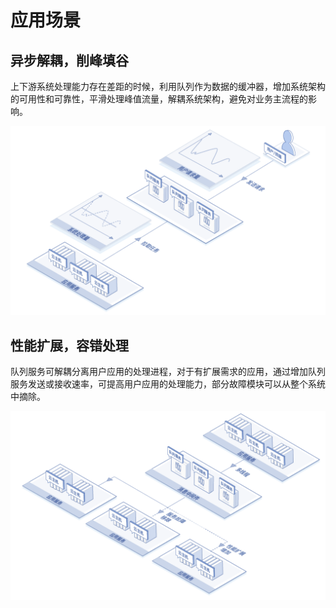# 应用场景

## 异步解耦，削峰填谷

上下游系统处理能力存在差距的时候，利用队列作为数据的缓冲器，增加系统架构的可用性和可靠性，平滑处理峰值流量，解耦系统架构，避免对业务主流程的影响。

![异步解耦削峰填谷](../../../../image/Internet-Middleware/Queue-Service/队列服务-02.png)



## 性能扩展，容错处理

队列服务可解耦分离用户应用的处理进程，对于有扩展需求的应用，通过增加队列服务发送或接收速率，可提高用户应用的处理能力，部分故障模块可以从整个系统中摘除。

![性能扩展容错处理](../../../../image/Internet-Middleware/Queue-Service/队列服务-01.png)

